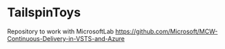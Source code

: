 # TailspinToys
Repository to work with MicrosoftLab https://github.com/Microsoft/MCW-Continuous-Delivery-in-VSTS-and-Azure
